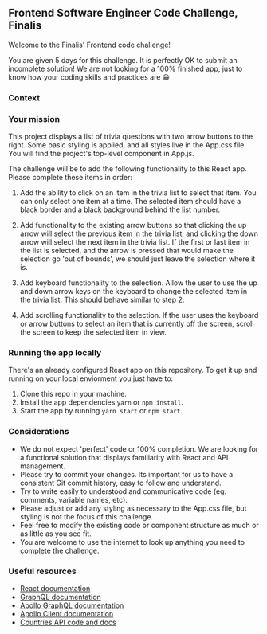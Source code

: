 ## Frontend Software Engineer Code Challenge, Finalis

Welcome to the Finalis' Frontend code challenge!

You are given 5 days for this challenge. It is perfectly OK to submit an incomplete solution! We are not looking for a 100% finished app, just to know how your coding skills and practices are 😁

### Context

### Your mission

This project displays a list of trivia questions with two arrow buttons to the right.
Some basic styling is applied, and all styles live in the App.css file. You will find the project's top-level component in App.js.

The challenge will be to add the following functionality to this React app. Please complete these items in order:

1. Add the ability to click on an item in the trivia list to select that item. You can only select one item at a time. The selected item should have a black border and a black background behind the list number.

2. Add functionality to the existing arrow buttons so that clicking the up arrow will select the previous item in the trivia list, and clicking the down arrow will select the next item in the trivia list. If the first or last item in the list is selected, and the arrow is pressed that would make the selection go 'out of bounds', we should just leave the selection where it is.

3. Add keyboard functionality to the selection. Allow the user to use the up and down arrow keys on the keyboard to change the selected item in the trivia list. This should behave similar to step 2.

4. Add scrolling functionality to the selection. If the user uses the keyboard or arrow buttons to select an item that is currently off the screen, scroll the screen to keep the selected item in view.

### Running the app locally

There's an already configured React app on this repository. To get it up and running on your local enviorment you just have to:

1. Clone this repo in your machine.
2. Install the app dependencies `yarn` or `npm install`.
3. Start the app by running `yarn start` or `npm start`.

### Considerations

- We do not expect 'perfect' code or 100% completion. We are looking for a functional solution that displays familiarity with React and API management.
- Please try to commit your changes. Its important for us to have a consistent Git commit history, easy to follow and understand.
- Try to write easily to understood and communicative code (eg. comments, variable names, etc).
- Please adjust or add any styling as necessary to the App.css file, but styling is not the focus of this challenge.
- Feel free to modify the existing code or component structure as much or as little as you see fit.
- You are welcome to use the internet to look up anything you need to complete the challenge.

### Useful resources

- [React documentation](https://reactjs.org/)
- [GraphQL documentation](https://graphql.org/)
- [Apollo GraphQL documentation](https://www.apollographql.com/)
- [Apollo Client documentation](https://www.apollographql.com/docs/react/)
- [Countries API code and docs](https://github.com/lennertVanSever/graphcountries)
